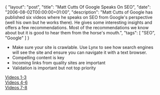 {
  "layout": "post",
  "title": "Matt Cutts Of Google Speaks On SEO",
  "date": "2006-08-02T00:00:00+01:00",
  "description": "Matt Cutts of Google has published six videos where he speaks on SEO from Google's perspective (well his own but he works there). He gives some interesting insights and offers a few recommendations. Most of the recommendations we know about but it is good to hear them from the horse's mouth.",
  "tags": [
    "SEO",
    "Google"
  ]
}

* Make sure your site is crawlable. Use Lynx to see how search engines will see the site and ensure you can navigate it with a text browser.
* Compelling content is key
* Incoming links from quality sites are important
* Validation is important but not top priority

[Videos 1-3][1]  
[Videos 4-6][2]  
[Videos 7-8][3]

 [1]: http://www.mattcutts.com/blog/seo-answers-on-google-video/
 [2]: http://www.mattcutts.com/blog/more-seo-answers-on-video/
 [3]: http://www.mattcutts.com/blog/vidyo/
